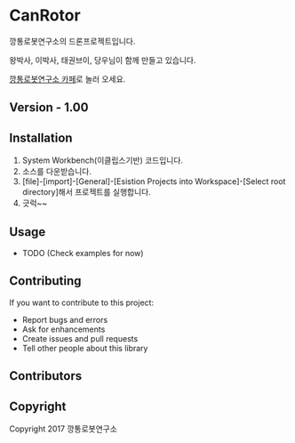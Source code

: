 # CanRotor

깡통로봇연구소의 드론프로젝트입니다.

왕박사, 이박사, 태권브이, 당우님이 함께 만들고 있습니다.

[깡통로봇연구소 카페](http://cafe.naver.com/gcanrobot)로 놀러 오세요.

## Version - 1.00

## Installation
1. System Workbench(이클립스기반) 코드입니다.
2. 소스를 다운받습니다.
3. [file]-[import]-[General]-[Esistion Projects into Workspace]-[Select root directory]해서 프로젝트를 실행합니다.
4. 긋럭~~


## Usage
- TODO (Check examples for now)

## Contributing
If you want to contribute to this project:
- Report bugs and errors
- Ask for enhancements
- Create issues and pull requests
- Tell other people about this library

## Contributors


## Copyright
Copyright 2017 깡통로봇연구소

